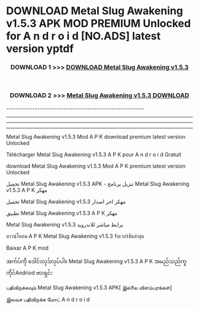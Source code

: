 # DOWNLOAD Metal Slug Awakening v1.5.3  APK MOD PREMIUM Unlocked for A n d r o i d [NO.ADS] latest version yptdf 



<div align="center">

<h3>DOWNLOAD 1 >>> <a href="https://getmod2.web.app/?judul=Metal Slug Awakening v1.5.3 ">DOWNLOAD Metal Slug Awakening v1.5.3 </a></h3><br>

<h3>DOWNLOAD 2 >>> <a href="https://getmod2.web.app/?judul=Metal Slug Awakening v1.5.3 ">Metal Slug Awakening v1.5.3  DOWNLOAD </a></h3>

</div>
----------------------------------------------------------

----------------------------------------------------------

----------------------------------------------------------

----------------------------------------------------------

Metal Slug Awakening v1.5.3  Mod A P K download premium latest version Unlocked

Télécharger Metal Slug Awakening v1.5.3  A P K pour A n d r o i d Gratuit

download Metal Slug Awakening v1.5.3  Mod A P K premium latest version Unlocked

تحميل Metal Slug Awakening v1.5.3  APK - تنزيل برنامج Metal Slug Awakening v1.5.3  A P K مهكر

تحميل Metal Slug Awakening v1.5.3  مهكر اخر اصدار

تطبيق Metal Slug Awakening v1.5.3  A P K مهكر

Metal Slug Awakening v1.5.3  برابط مباشر للاندرويد

ดาวน์โหลด A P K Metal Slug Awakening v1.5.3  รับเวอร์ชันล่าสุด

Baixar A P K mod

အက်ပ်ကို ဒေါင်းလုဒ်လုပ်ပါ။ Metal Slug Awakening v1.5.3  A P K အမည်သည်ကူကိုင်Andriod ဗားရှင်း

பதிவிறக்கவும் Metal Slug Awakening v1.5.3  APK[ இல்லை விளம்பரங்கள்] 
 
இலவச பதிவிறக்க மோட் A n d r o i d



